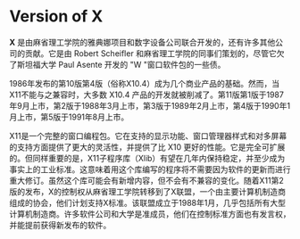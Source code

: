 # **Version of X** 

**X** 是由麻省理工学院的雅典娜项目和数字设备公司联合开发的，还有许多其他公司的贡献。它是由 Robert Scheifler 和麻省理工学院的同事们策划的，尽管它欠了斯坦福大学 Paul Asente 开发的 "W "窗口软件包的一些债。

1986年发布的第10版第4版（俗称X10.4）成为几个商业产品的基础。然而，当X11不能与之兼容时，大多数 X10.4 产品的开发就被削减了。第11版第1版于1987年9月上市，第2版于1988年3月上市，第3版于1989年2月上市，第4版于1990年1月上市，第5版于1991年8月上市。

X11是一个完整的窗口编程包。它在支持的显示功能、窗口管理器样式和对多屏幕的支持方面提供了更大的灵活性，并提供了比 X10 更好的性能。它是完全可扩展的。但同样重要的是，X11子程序库（Xlib）有望在几年内保持稳定，并至少成为事实上的工业标准。这意味着用这个库编写的程序将不需要因为软件的更新而进行重大修订。虽然这个库可能会有新增内容，但不会有不兼容的变化。随着X11第2版的发布，X的控制权从麻省理工学院转移到了X联盟，一个由主要计算机制造商组成的协会，他们计划支持X标准。该联盟成立于1988年1月，几乎包括所有大型计算机制造商。许多软件公司和大学是准成员，他们在控制标准方面也有发言权，并能提前获得新发布的软件。